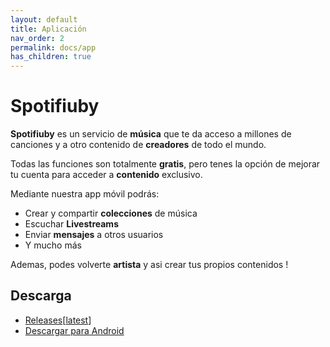 ```yaml
---
layout: default
title: Aplicación
nav_order: 2
permalink: docs/app
has_children: true
---
```


# Spotifiuby

**Spotifiuby** es un servicio de **música** que te da acceso a millones de canciones y a otro contenido de **creadores** de todo el mundo.

Todas las funciones son totalmente **gratis**, pero tenes la opción de mejorar tu cuenta para acceder a **contenido** exclusivo.

Mediante nuestra app móvil podrás:

- Crear y compartir **colecciones** de música
- Escuchar **Livestreams**
- Enviar **mensajes** a otros usuarios
- Y mucho más

Ademas, podes volverte **artista** y asi crear tus propios contenidos !

## Descarga

- [Releases](https://github.com/taller2-grupo5-rostov-1c2022/android-app/releases/)[[latest](https://github.com/taller2-grupo5-rostov-1c2022/android-app/releases/latest)]
- [Descargar para Android](https://github.com/taller2-grupo5-rostov-1c2022/android-app/releases/latest/download/spotifiuby.apk)
